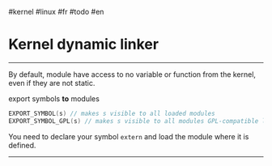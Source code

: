 #kernel #linux #fr #todo #en
# Kernel dynamic linker
---
By default, module have access to no variable or function from the kernel, even if they are not static.

export symbols **to** modules
```c
EXPORT_SYMBOL(s) // makes s visible to all loaded modules
EXPORT_SYMBOL_GPL(s) // makes s visible to all modules GPL-compatible licensed
```

You need to declare your symbol `extern` and load the module where it is defined. 

---